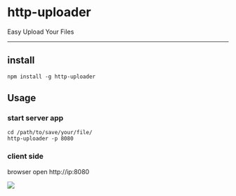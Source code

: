 # http-uploader

Easy Upload Your Files

--------

## install
```
npm install -g http-uploader
```

## Usage

### start server app
```
cd /path/to/save/your/file/
http-uploader -p 8080
```

### client side

browser open http://ip:8080

![](https://zobor.github.io/static-files/imgs/http-upload-2.png)
